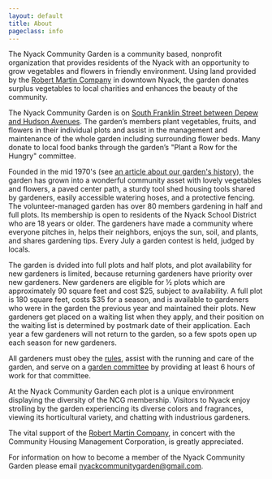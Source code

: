 ```yaml
---
layout: default
title: About
pageclass: info
---
```


The Nyack Community Garden is a community based, nonprofit organization that provides residents of the Nyack with an opportunity to grow vegetables and flowers in friendly environment. Using land provided by the [Robert Martin Company](http://robertmartincompany.com) in downtown Nyack, the garden donates surplus vegetables to local charities and enhances the beauty of the community.

The Nyack Community Garden is on [South Franklin Street between Depew and Hudson Avenues](http://www.openstreetmap.org/?minlon=-73.9218139648438&minlat=41.0889358520508&maxlon=-73.9215545654297&maxlat=41.0897102355957). The garden’s members plant vegetables, fruits, and flowers in their individual plots and assist in the management and maintenance of the whole garden including surrounding flower beds. Many donate to local food banks through the garden’s "Plant a Row for the Hungry" committee.

Founded in the mid 1970's (see [an article about our garden's history](/pdf/Newsletter_Oct_Nov_2018.pdf)), the garden has grown into a wonderful community asset with lovely vegetables and flowers, a paved center path, a sturdy tool shed housing tools shared by gardeners, easily accessible watering hoses, and a protective fencing. The volunteer-managed garden has over 80 members gardening in half and full plots. Its membership is open to residents of the Nyack School District who are 18 years or older. The gardeners have made a community where everyone pitches in, helps their neighbors, enjoys the sun, soil, and plants, and shares gardening tips. Every July a garden contest is held, judged by locals.

The garden is dvided into full plots and half plots, and plot availability for new gardeners is limited, because returning gardeners have priority over new gardeners. New gardeners are eligible for ½ plots which are approximately 90 square feet and cost $25, subject to availability. A full plot is 180 square feet, costs $35 for a season, and is available to gardeners who were in the garden the previous year and maintained their plots. New gardeners get placed on a waiting list when they apply, and their position on the waiting list is determined by postmark date of their application. Each year a few gardeners will not return to the garden, so a few spots open up each season for new gardeners.

All gardeners must obey the [rules](/garden-rules/), assist with the running and care of the garden, and serve on a [garden committee](/pdf/Committee_Descriptions_2019.pdf) by providing at least 6 hours of work for that committee.

At the Nyack Community Garden each plot is a unique environment displaying the diversity of the NCG membership. Visitors to Nyack enjoy strolling by the garden experiencing its diverse colors and fragrances, viewing its horticultural variety, and chatting with industrious gardeners.

The vital support of the [Robert Martin Company](http://robertmartincompany.com), in concert with the Community Housing Management Corporation, is greatly appreciated.

For information on how to become a member of the Nyack Community Garden please email [nyackcommunitygarden@gmail.com](mailto:nyackcommunitygarden@gmail.com).

